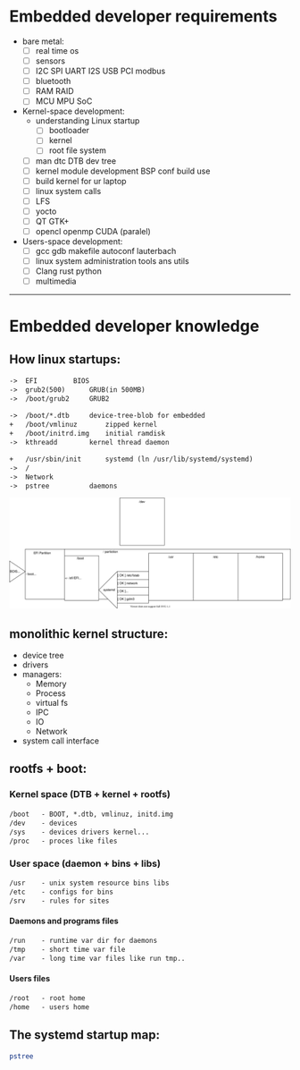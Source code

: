 # Embedded developer requirements
- bare metal:
	- [ ] real time os
	- [ ] sensors
	- [ ] I2C SPI UART I2S USB PCI modbus
	- [ ] bluetooth 
	- [ ] RAM RAID 
	- [ ] MCU MPU SoC

- Kernel-space development:
	- understanding Linux startup
    	- [ ] bootloader 
    	- [ ] kernel 
    	- [ ] root file system
	- [ ] man dtc DTB dev tree
	- [ ] kernel module development BSP conf build use
	- [ ] build kernel for ur laptop
	- [ ] linux system calls
	- [ ] LFS
	- [ ] yocto 
	- [ ] QT GTK+ 
	- [ ] opencl openmp CUDA (paralel)

- Users-space development:
	- [ ] gcc gdb makefile autoconf lauterbach
	- [ ] linux system administration tools ans utils
	- [ ] Clang rust python
	- [ ] multimedia

---

# Embedded developer knowledge

## How linux startups:
```
->	EFI			BIOS
->	grub2(500)		GRUB(in 500MB)
->	/boot/grub2		GRUB2
```
```
->	/boot/*.dtb		device-tree-blob for embedded
+	/boot/vmlinuz		zipped kernel
+	/boot/initrd.img	initial ramdisk
->	kthreadd		kernel thread daemon
```
```
+	/usr/sbin/init		systemd (ln /usr/lib/systemd/systemd)
->	/
->	Network
->	pstree			daemons
```
![picture](./linux_boot.dio.svg)

## monolithic kernel structure:
- device tree
- drivers
- managers:
	- Memory
	- Process
	- virtual fs
	- IPC
	- IO
	- Network
- system call interface

## rootfs + boot:
### Kernel space (DTB + kernel + rootfs)
```
/boot	- BOOT, *.dtb, vmlinuz, initd.img
/dev	- devices
/sys	- devices drivers kernel...
/proc	- proces like files
```
### User space (daemon + bins + libs)
```
/usr	- unix system resource bins libs
/etc	- configs for bins
/srv	- rules for sites
```
#### Daemons and programs files
```
/run	- runtime var dir for daemons
/tmp	- short time var file
/var	- long time var files like run tmp..
```

#### Users files
```
/root 	- root home
/home 	- users home
```

## The systemd startup map: 
``` bash
pstree
```
